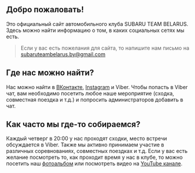 ## Добро пожаловать!

Это официальный сайт автомобильного клуба SUBARU TEAM BELARUS. Здесь можно найти информацию о том, в каких социальных сетях мы есть.

> Если у вас есть пожелания для сайта, то напишите нам письмо на [subaruteambelarus.by@gmail.com](mailto:subaruteambelarus.by@gmail.com)

## Где нас можно найти?

Нас можно найти в <a href="https://vk.com/subaru_team_belarus" target="_blank">ВКонтакте</a>, <a href="https://instagram.com/subaruteambelarus.by" target="_blank">Instagram</a> и Viber. Чтобы попасть в Viber чат, вам необходимо посетить любое наше мероприятие (сходка, совместная поездка и т.д.) и попросить администраторов добавить в чат.

## Как часто мы где-то собираемся?

Каждый четверг в 20:00 у нас проходят сходки, место встречи обсуждается в Viber. Также мы активно принимаем участие в различных соревнованиях, совместных поездках и т.д. Если у вас есть желание посмотреть то, как проходит время у нас в клубе, то можно посетить наш <a href="https://vk.com/albums-75289878" target="_blank">фотоальбом</a> или посмотреть видео на <a href="https://www.youtube.com/user/Skew4eg315/videos" target="_blank">YouTube канале</a>.

